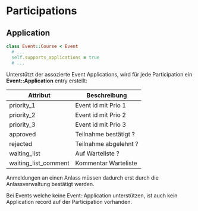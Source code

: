 # Participations

## Application

```ruby
class Event::Course < Event
  # ...
  self.supports_applications = true
  # ...
```

Unterstützt der assozierte Event Applications, wird für jede Participation ein **Event::Application** entry erstellt:

| Attribut             | Beschreibung          |
| -------------------- | --------------------- |
| priority_1           | Event id mit Prio 1   |
| priority_2           | Event id mit Prio 2   |
| priority_3           | Event id mit Prio 3   |
| approved             | Teilnahme bestätigt ? |
| rejected             | Teilnahme abgelehnt ? |
| waiting_list         | Auf Warteliste ?      |
| waiting_list_comment | Kommentar Warteliste  |

Anmeldungen an einen Anlass müssen dadurch erst durch die Anlassverwaltung bestätigt werden.

Bei Events welche keine Event::Application unterstützen, ist auch kein Application record auf der Participation vorhanden.
